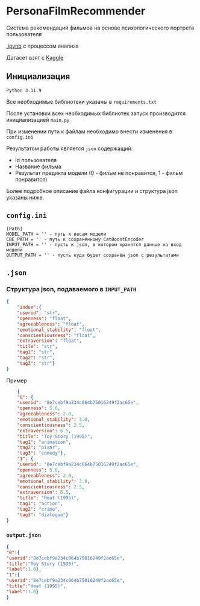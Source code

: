 # PersonaFilmRecommender
Система рекомендаций фильмов на основе психологического портрета пользователя

[.ipynb](https://github.com/Oleksij-gh/PersonaFilmRecommender/blob/main/rnd/RecSysBinary.ipynb) с процессом анализа

Датасет взят с [Kaggle](https://www.kaggle.com/datasets/arslanali4343/top-personality-dataset/data)

## Инициализация
```Python 3.11.9```

Все необходимые библиотеки указаны в ```requirements.txt```

После установки всех необходимых библиотек запуск производится инициализацией ```main.py```

При изменении пути к файлам необходимо внести изменения в ```config.ini```

Результатом работы является ```json``` содержащий:
- id пользователя
- Название фильма
- Результат предикта модели (0 - фильм не понравится, 1 - фильм понравится)
  
Более подробное описание файла конфигурации и структура json указаны ниже.

## ```config.ini```
```
[Path]
MODEL_PATH = '' - путь к весам модели
CBE_PATH = '' - путь к сохранённому CatBoostEncoder
INPUT_PATH = '' - пусть к json, в котором хранятся данные на вход модели
OUTPUT_PATH = '' - пусть куда будет сохранён json с результатами
```

## ```.json```

### Структура json, подаваемого в ```INPUT_PATH```
```json
{
    "index":{
    "userid": "str",
    "openness": "float",
    "agreeableness": "float",
    "emotional_stability": "float",
    "conscientiousness": "float",
    "extraversion": "float",
    "title": "str",
    "tag1": "str",
    "tag2": "str",
    "tag3": "str"}
}
```

Пример

```json
    {
    "0": {
    "userid": "8e7cebf9a234c064b75016249f2ac65e",
    "openness": 5.0,
    "agreeableness": 2.0,
    "emotional_stability": 3.0,
    "conscientiousness": 2.5,
    "extraversion": 6.5,
    "title": "Toy Story (1995)",
    "tag1": "animation",
    "tag2": "pixar",
    "tag3": "comedy"},
    "1": {
    "userid": "8e7cebf9a234c064b75016249f2ac65e",
    "openness": 5.0,
    "agreeableness": 2.0,
    "emotional_stability": 3.0,
    "conscientiousness": 2.5,
    "extraversion": 6.5,
    "title": "Heat (1995)",
    "tag1": "action",
    "tag2": "crime",
    "tag3": "dialogue"}
}
```

### ```output.json```

```json
{
"0":{
"userid":"8e7cebf9a234c064b75016249f2ac65e",
"title":"Toy Story (1995)",
"label":1.0},
"1":{
"userid":"8e7cebf9a234c064b75016249f2ac65e",
"title":"Heat (1995)",
"label":1.0}
}
```

